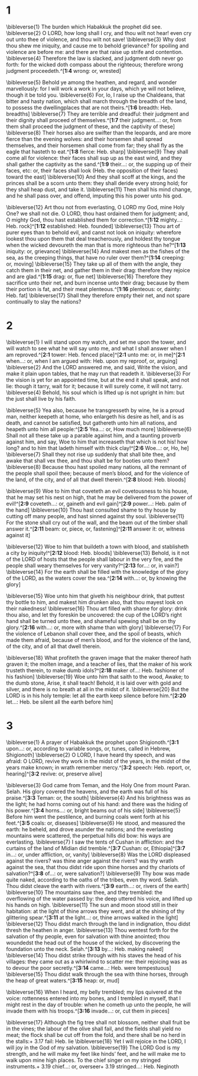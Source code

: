 # 1 
\bibleverse{1} The burden which Habakkuk the prophet did see. \bibleverse{2} O LORD, how long shall I cry, and thou wilt not hear! even cry out unto thee of violence, and thou wilt not save! \bibleverse{3} Why dost thou shew me iniquity, and cause me to behold grievance? for spoiling and violence are before me: and there are that raise up strife and contention. \bibleverse{4} Therefore the law is slacked, and judgment doth never go forth: for the wicked doth compass about the righteous; therefore wrong judgment proceedeth.^[**1:4** wrong: or, wrested] 


\bibleverse{5} Behold ye among the heathen, and regard, and wonder marvellously: for I will work a work in your days, which ye will not believe, though it be told you. \bibleverse{6} For, lo, I raise up the Chaldeans, that bitter and hasty nation, which shall march through the breadth of the land, to possess the dwellingplaces that are not theirs.^[**1:6** breadth: Heb. breadths] \bibleverse{7} They are terrible and dreadful: their judgment and their dignity shall proceed of themselves.^[**1:7** their judgment…: or, from them shall proceed the judgment of these, and the captivity of these] \bibleverse{8} Their horses also are swifter than the leopards, and are more fierce than the evening wolves: and their horsemen shall spread themselves, and their horsemen shall come from far; they shall fly as the eagle that hasteth to eat.^[**1:8** fierce: Heb. sharp] \bibleverse{9} They shall come all for violence: their faces shall sup up as the east wind, and they shall gather the captivity as the sand.^[**1:9** their…: or, the supping up of their faces, etc: or, their faces shall look (Heb. the opposition of their faces) toward the east] \bibleverse{10} And they shall scoff at the kings, and the princes shall be a scorn unto them: they shall deride every strong hold; for they shall heap dust, and take it. \bibleverse{11} Then shall his mind change, and he shall pass over, and offend, imputing this his power unto his god. 





\bibleverse{12} Art thou not from everlasting, O LORD my God, mine Holy One? we shall not die. O LORD, thou hast ordained them for judgment; and, O mighty God, thou hast established them for correction.^[**1:12** mighty…: Heb. rock]^[**1:12** established: Heb. founded] \bibleverse{13} Thou art of purer eyes than to behold evil, and canst not look on iniquity: wherefore lookest thou upon them that deal treacherously, and holdest thy tongue when the wicked devoureth the man that is more righteous than he?^[**1:13** iniquity: or, grievance] \bibleverse{14} And makest men as the fishes of the sea, as the creeping things, that have no ruler over them?^[**1:14** creeping: or, moving] \bibleverse{15} They take up all of them with the angle, they catch them in their net, and gather them in their drag: therefore they rejoice and are glad.^[**1:15** drag: or, flue net] \bibleverse{16} Therefore they sacrifice unto their net, and burn incense unto their drag; because by them their portion is fat, and their meat plenteous.^[**1:16** plenteous: or, dainty: Heb. fat] \bibleverse{17} Shall they therefore empty their net, and not spare continually to slay the nations?





 

# 2 
\bibleverse{1} I will stand upon my watch, and set me upon the tower, and will watch to see what he will say unto me, and what I shall answer when I am reproved.^[**2:1** tower: Heb. fenced place]^[**2:1** unto me: or, in me]^[**2:1** when…: or, when I am argued with: Heb. upon my reproof, or, arguing] \bibleverse{2} And the LORD answered me, and said, Write the vision, and make it plain upon tables, that he may run that readeth it. \bibleverse{3} For the vision is yet for an appointed time, but at the end it shall speak, and not lie: though it tarry, wait for it; because it will surely come, it will not tarry. \bibleverse{4} Behold, his soul which is lifted up is not upright in him: but the just shall live by his faith. 




\bibleverse{5} Yea also, because he transgresseth by wine, he is a proud man, neither keepeth at home, who enlargeth his desire as hell, and is as death, and cannot be satisfied, but gathereth unto him all nations, and heapeth unto him all people:^[**2:5** Yea…: or, How much more] \bibleverse{6} Shall not all these take up a parable against him, and a taunting proverb against him, and say, Woe to him that increaseth that which is not his! how long? and to him that ladeth himself with thick clay!^[**2:6** Woe…: or, Ho, he] \bibleverse{7} Shall they not rise up suddenly that shall bite thee, and awake that shall vex thee, and thou shalt be for booties unto them? \bibleverse{8} Because thou hast spoiled many nations, all the remnant of the people shall spoil thee; because of men’s blood, and for the violence of the land, of the city, and of all that dwell therein.^[**2:8** blood: Heb. bloods] 




\bibleverse{9} Woe to him that coveteth an evil covetousness to his house, that he may set his nest on high, that he may be delivered from the power of evil!^[**2:9** coveteth…: or, gaineth and evil gain]^[**2:9** power…: Heb. palm of the hand] \bibleverse{10} Thou hast consulted shame to thy house by cutting off many people, and hast sinned against thy soul. \bibleverse{11} For the stone shall cry out of the wall, and the beam out of the timber shall answer it.^[**2:11** beam: or, piece, or, fastening]^[**2:11** answer it: or, witness against it] 





\bibleverse{12} Woe to him that buildeth a town with blood, and stablisheth a city by iniquity!^[**2:12** blood: Heb. bloods] \bibleverse{13} Behold, is it not of the LORD of hosts that the people shall labour in the very fire, and the people shall weary themselves for very vanity?^[**2:13** for…: or, in vain?] \bibleverse{14} For the earth shall be filled with the knowledge of the glory of the LORD, as the waters cover the sea.^[**2:14** with…: or, by knowing the glory] 




\bibleverse{15} Woe unto him that giveth his neighbour drink, that puttest thy bottle to him, and makest him drunken also, that thou mayest look on their nakedness! \bibleverse{16} Thou art filled with shame for glory: drink thou also, and let thy foreskin be uncovered: the cup of the LORD’s right hand shall be turned unto thee, and shameful spewing shall be on thy glory.^[**2:16** with…: or, more with shame than with glory] \bibleverse{17} For the violence of Lebanon shall cover thee, and the spoil of beasts, which made them afraid, because of men’s blood, and for the violence of the land, of the city, and of all that dwell therein. 


\bibleverse{18} What profiteth the graven image that the maker thereof hath graven it; the molten image, and a teacher of lies, that the maker of his work trusteth therein, to make dumb idols?^[**2:18** maker of…: Heb. fashioner of his fashion] \bibleverse{19} Woe unto him that saith to the wood, Awake; to the dumb stone, Arise, it shall teach! Behold, it is laid over with gold and silver, and there is no breath at all in the midst of it. \bibleverse{20} But the LORD is in his holy temple: let all the earth keep silence before him.^[**2:20** let…: Heb. be silent all the earth before him]

 

# 3 
\bibleverse{1} A prayer of Habakkuk the prophet upon Shigionoth.^[**3:1** upon…: or, according to variable songs, or, tunes, called in Hebrew, Shigionoth] \bibleverse{2} O LORD, I have heard thy speech, and was afraid: O LORD, revive thy work in the midst of the years, in the midst of the years make known; in wrath remember mercy.^[**3:2** speech: Heb. report, or, hearing]^[**3:2** revive: or, preserve alive] 




\bibleverse{3} God came from Teman, and the Holy One from mount Paran. Selah. His glory covered the heavens, and the earth was full of his praise.^[**3:3** Teman: or, the south] \bibleverse{4} And his brightness was as the light; he had horns coming out of his hand: and there was the hiding of his power.^[**3:4** horns…: or, bright beams out of his side] \bibleverse{5} Before him went the pestilence, and burning coals went forth at his feet.^[**3:5** coals: or, diseases] \bibleverse{6} He stood, and measured the earth: he beheld, and drove asunder the nations; and the everlasting mountains were scattered, the perpetual hills did bow: his ways are everlasting. \bibleverse{7} I saw the tents of Cushan in affliction: and the curtains of the land of Midian did tremble.^[**3:7** Cushan: or, Ethiopia]^[**3:7** in…: or, under affliction, or, vanity] \bibleverse{8} Was the LORD displeased against the rivers? was thine anger against the rivers? was thy wrath against the sea, that thou didst ride upon thine horses and thy chariots of salvation?^[**3:8** of…: or, were salvation?] \bibleverse{9} Thy bow was made quite naked, according to the oaths of the tribes, even thy word. Selah. Thou didst cleave the earth with rivers.^[**3:9** earth…: or, rivers of the earth] \bibleverse{10} The mountains saw thee, and they trembled: the overflowing of the water passed by: the deep uttered his voice, and lifted up his hands on high. \bibleverse{11} The sun and moon stood still in their habitation: at the light of thine arrows they went, and at the shining of thy glittering spear.^[**3:11** at the light…: or, thine arrows walked in the light] \bibleverse{12} Thou didst march through the land in indignation, thou didst thresh the heathen in anger. \bibleverse{13} Thou wentest forth for the salvation of thy people, even for salvation with thine anointed; thou woundedst the head out of the house of the wicked, by discovering the foundation unto the neck. Selah.^[**3:13** by…: Heb. making naked] \bibleverse{14} Thou didst strike through with his staves the head of his villages: they came out as a whirlwind to scatter me: their rejoicing was as to devour the poor secretly.^[**3:14** came…: Heb. were tempestuous] \bibleverse{15} Thou didst walk through the sea with thine horses, through the heap of great waters.^[**3:15** heap: or, mud] 












\bibleverse{16} When I heard, my belly trembled; my lips quivered at the voice: rottenness entered into my bones, and I trembled in myself, that I might rest in the day of trouble: when he cometh up unto the people, he will invade them with his troops.^[**3:16** invade…: or, cut them in pieces] 


\bibleverse{17} Although the fig tree shall not blossom, neither shall fruit be in the vines; the labour of the olive shall fail, and the fields shall yield no meat; the flock shall be cut off from the fold, and there shall be no herd in the stalls:+ 3.17 fail: Heb. lie \bibleverse{18} Yet I will rejoice in the LORD, I will joy in the God of my salvation. \bibleverse{19} The LORD God is my strength, and he will make my feet like hinds’ feet, and he will make me to walk upon mine high places. To the chief singer on my stringed instruments.+ 3.19 chief…: or, overseer+ 3.19 stringed…: Heb. Neginoth 